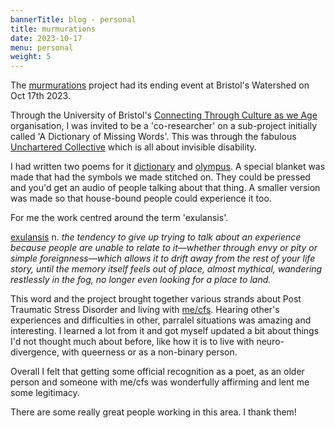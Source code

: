 ```yaml
--- 
bannerTitle: blog - personal
title: murmurations 
date: 2023-10-17
menu: personal
weight: 5
---
```



The [murmurations](https://www.murmurations.life/) project had its ending event at
Bristol's Watershed on Oct 17th 2023.

Through the University of Bristol's [Connecting Through Culture as we
Age](https://connectingthroughcultureasweage.info/) organisation, I was invited to
be a 'co-researcher' on a sub-project initially called 'A Dictionary of Missing
Words'. This was through the fabulous [Unchartered
Collective](https://uncharteredcollective.com/new-page) which is all about
invisible disability.

I had written two poems for it [dictionary](/hk/bucket/dictionary/) and
[olympus](/hk/bucket/olympus/). A special blanket was made that had the symbols
we made stitched on. They could be pressed and you'd get an audio of people
talking about that thing. A smaller version was made so that house-bound people
could experience it too.

For me the work centred around the term 'exulansis'.

[exulansis](https://www.dictionaryofobscuresorrows.com/post/96261999250/exulansis)
n. _the tendency to give up trying to talk about an experience because people
are unable to relate to it—whether through envy or pity or simple
foreignness—which allows it to drift away from the rest of your life story,
until the memory itself feels out of place, almost mythical, wandering
restlessly in the fog, no longer even looking for a place to land._

This word and the project brought together various strands about Post Traumatic
Stress Disorder and living with [me/cfs](/blogs/essays/2023-08-28-mecfs/).
Hearing other's experiences and difficulties in other, parralel situations was
amazing and interesting. I learned a lot from it and got myself updated a bit
about things I'd not thought much about before, like how it is to live with
neuro-divergence, with queerness or as a non-binary person. 

Overall I felt that getting some official recognition as a poet, as an older
person and someone with me/cfs was wonderfully affirming and lent me some
legitimacy. 

There are some really great people working in this area. I thank them!
